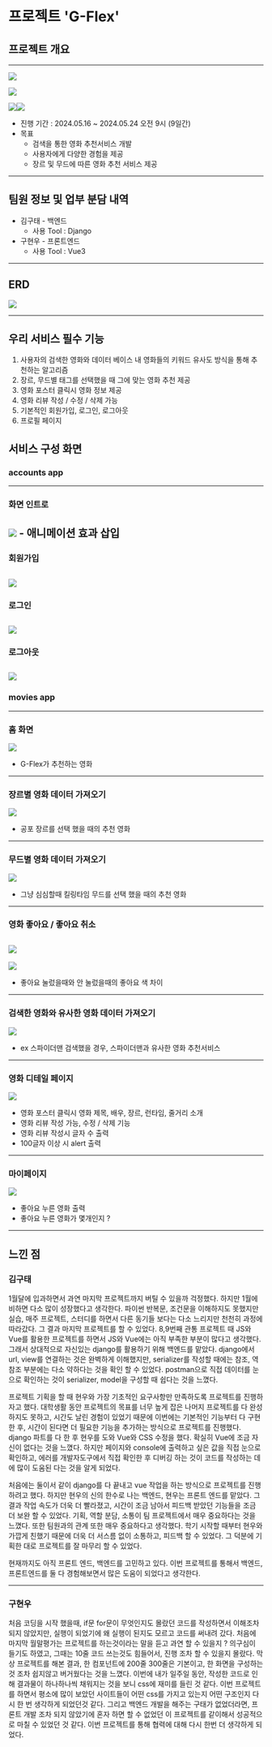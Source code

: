 # 프로젝트 'G-Flex'

## 프로젝트 개요

---

<img src ="https://img.shields.io/badge/service-Web-red"></img>


<img src ="https://img.shields.io/badge/frontend-Vue-green"></img>


<img src ="https://img.shields.io/badge/backend-Django-092E20"></img><img src ="https://img.shields.io/badge/Database-Sqlite-003B57"></img>

- 진행 기간 : 2024.05.16 ~ 2024.05.24 오전 9시 (9일간) 
- 목표 
  - 검색을 통한 영화 추천서비스 개발
  - 사용자에게 다양한 경험을 제공
  - 장르 및 무드에 따른 영화 추천 서비스 제공

---
## 팀원 정보 및 업부 분담 내역
- 김구태 - 백엔드
  - 사용 Tool : Django
- 구현우 - 프론트엔드
  - 사용 Tool : Vue3

---
## ERD

<img src ="assets/ERD.png"></img>


---

## 우리 서비스 필수 기능


1. 사용자의 검색한 영화와 데이터 베이스 내 영화들의 키워드 유사도 방식을 통해 추천하는 알고리즘
2. 장르, 무드별 태그를 선택했을 때 그에 맞는 영화 추천 제공
3. 영화 포스터 클릭시 영화 정보 제공
4. 영화 리뷰 작성 / 수정 / 삭제 가능
5. 기본적인 회원가입, 로그인, 로그아웃
6. 프로필 페이지


## 서비스 구성 화면

### accounts app
---
  ### 화면 인트로
<img src ="assets/record.gif"></img>
    - 애니메이션 효과 삽입
  ---

  ### 회원가입
<img src ="assets/image.png"></img>
---

  ### 로그인
<img src ="assets/image-1.png"></img>
---

  ### 로그아웃
<img src ="assets/image-2.png"></img>
---

### movies app
---
  ### 홈 화면
<img src ="assets/image-11.png"></img>
- G-Flex가 추천하는 영화
---

  ### 장르별 영화 데이터 가져오기
<img src ="assets/image-4.png"></img>
- 공포 장르를 선택 했을 때의 추천 영화
---
  
  ### 무드별 영화 데이터 가져오기
<img src ="assets/image-5.png"></img>
- 그냥 심심할때 킬링타임 무드를 선택 했을 때의 추천 영화 
---

  ### 영화 좋아요 / 좋아요 취소 
<img src ="assets/image-6.png"></img>
---
<img src ="assets/image-7.png"></img>
- 좋아요 눌렀을때와 안 눌렀을때의 좋아요 색 차이
---

  ### 검색한 영화와 유사한 영화 데이터 가져오기
<img src ="assets/image-8.png"></img>
- ex 스파이더맨 검색했을 경우, 스파이더맨과 유사한 영화 추천서비스
---

  ### 영화 디테일 페이지
<img src ="assets/image-9.png"></img>
- 영화 포스터 클릭시 영화 제목, 배우, 장르, 런타임, 줄거리 소개
- 영화 리뷰 작성 가능, 수정 / 삭제 기능
- 영화 리뷰 작성시 글자 수 출력
- 100글자 이상 시 alert 출력
---

  ### 마이페이지
<img src ="assets/image-10.png"></img>
- 좋아요 누른 영화 출력
- 좋아요 누른 영화가 몇개인지 ? 

---

## 느낀 점 

### 김구태

  1월달에 입과하면서 과연 마지막 프로젝트까지 버틸 수 있을까 걱정했다. 하지만 1월에 비하면 다소 많이 성장했다고 생각한다. 파이썬 반복문, 조건문을 이해하지도 못했지만 실습, 매주 프로젝트, 스터디를 하면서 다른 동기들 보다는 다소 느리지만 천천히 과정에 따라갔다. 그 결과 마지막 프로젝트를 할 수 있었다. 
  8,9번째 관통 프로젝트 때 JS와 Vue를 활용한 프로젝트를 하면서 JS와 Vue에는 아직 부족한 부분이 많다고 생각했다. 그래서 상대적으로 자신있는 django를 활용하기 위해 백엔드를 맡았다.
  django에서 url, view를 연결하는 것은 완벽하게 이해했지만, serializer를 작성할 때에는 참조, 역참조 부분에는 다소 약하다는 것을 확인 할 수 있었다. postman으로 직접 데이터를 눈으로 확인하는 것이 serializer, model을 구성할 때 쉽다는 것을 느꼈다.

  프로젝트 기획을 할 때 현우와 가장 기초적인 요구사항만 만족하도록 프로젝트를 진행하자고 했다. 대학생활 동안 프로젝트의 목표를 너무 높게 잡은 나머지 프로젝트를 다 완성하지도 못하고, 시간도 날린 경험이 있었기 때문에 이번에는 기본적인 기능부터 다 구현한 후, 시간이 된다면 더 필요한 기능을 추가하는 방식으로 프로젝트를 진행했다.
  django 파트를 다 한 후 현우를 도와 Vue와 CSS 수정을 했다. 확실히 Vue에 조금 자신이 없다는 것을 느꼈다. 하지만 페이지와 console에 출력하고 싶은 값을 직접 눈으로 확인하고, 에러를 개발자도구에서 직접 확인한 후 디버깅 하는 것이 코드를 작성하는 데에 많이 도움된 다는 것을 알게 되었다.

  처음에는 둘이서 같이 django를 다 끝내고 vue 작업을 하는 방식으로 프로젝트를 진행하려고 했다. 하지만 현우의 신의 한수로 나는 백엔드, 현우는 프론트 엔드를 맡았다. 그 결과 작업 속도가 더욱 더 빨라졌고, 시간이 조금 남아서 피드백 받았던 기능들을 조금 더 보완 할 수 있었다. 기획, 역할 분담, 소통이 팀 프로젝트에서 매우 중요하다는 것을 느꼈다. 또한 팀원과의 관계 또한 매우 중요하다고 생각했다. 학기 시작할 때부터 현우와 가깝게 친했기 때문에 더욱 더 서스름 없이 소통하고, 피드백 할 수 있었다. 그 덕분에 기획한 대로 프로젝트를 잘 마무리 할 수 있었다.

  현재까지도 아직 프론트 엔드, 백엔드를 고민하고 있다. 이번 프로젝트를 통해서 백엔드, 프론트엔드를 둘 다 경험해보면서 많은 도움이 되었다고 생각한다. 



---
### 구현우

  처음 코딩을 시작 했을때, if문 for문이 무엇인지도 몰랐던 코드를 작성하면서 이해조차 되지 않았지만, 실행이 되었기에 왜 실행이 된지도 모르고 코드를 써내려 갔다. 처음에 마지막 월말평가는 프로젝트를 하는것이라는 말을 듣고 과연 할 수 있을지 ? 의구심이 들기도 하였고, 그때는 10줄 코드 쓰는것도 힘들어서, 진행 조차 할 수 있을지 몰랐다. 
  막상 프로젝트를 해본 결과, 한 컴포넌트에 200줄 300줄은 기본이고, 한 화면을 구성하는 것 조차 쉽지않고 버거웠다는 것을 느꼈다. 이번에 내가 일주일 동안, 작성한 코드로 인해 결과물이 하나하나씩 채워지는 것을 보니 css에 재미를 들린 것 같다. 이번 프로젝트를 하면서 평소에 많이 보았던 사이트들이 어떤 css를 가지고 있는지 어떤 구조인지 다시 한 번 생각하게 되었던것 같다. 그리고 백엔드 개발을 해주는 구태가 없었더라면, 프론트 개발 조차 되지 않았기에 혼자 하면 할 수 없었던 이 프로젝트를 같이해서 성공적으로 마칠 수 있었던 것 같다. 이번 프로젝트를 통해 협력에 대해 다시 한번 더 생각하게 되었다.

